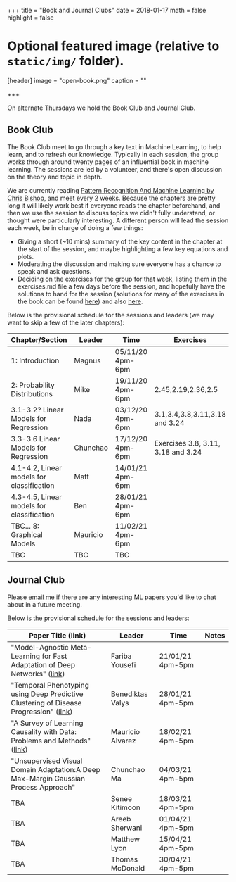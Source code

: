 +++
title = "Book and Journal Clubs"
date = 2018-01-17
math = false
highlight = false

# Optional featured image (relative to `static/img/` folder).
[header]
image = "open-book.png"
caption = ""

+++

On alternate Thursdays we hold the Book Club and Journal Club.

Book Club
---------

The Book Club meet to go through a key text in Machine Learning, to help learn, and to refresh our knowledge. Typically in each session, the group works through around twenty pages of an influential book in machine learning. The sessions are led by a volunteer, and there's open discussion on the theory and topic in depth.

We are currently reading [Pattern Recognition And Machine Learning by Chris Bishop](http://www.cs.man.ac.uk/~fumie/tmp/bishop.pdf), and meet every 2 weeks. Because the chapters are pretty long it will likely work best if everyone reads the chapter beforehand, and then we use the session to discuss topics we didn't fully understand, or thought were particularly interesting. A different person will lead the session each week, be in charge of doing a few things:

- Giving a short (~10 mins) summary of the key content in the chapter at the start of the session, and maybe highlighting a few key equations and plots.
- Moderating the discussion and making sure everyone has a chance to speak and ask questions.
- Deciding on the exercises for the group for that week, listing them in the exercises.md file a few days before the session, and hopefully have the solutions to hand for the session (solutions for many of the exercises in the book can be found [here](https://www.microsoft.com/en-us/research/wp-content/uploads/2016/05/prml-web-sol-2009-09-08.pdf)) and also [here](https://github.com/zhengqigao/PRML-Solution-Manual). 
 
Below is the provisional schedule for the sessions and leaders (we may want to skip a few of the later chapters): 

| Chapter/Section                     | Leader   | Time             | Exercises    | Answers  |
| ----------------------------------- | -------- | ---------------- |--------------|----------|
| 1: Introduction                     | Magnus   | 05/11/20 4pm-6pm |              |          |
| 2: Probability Distributions        | Mike     | 19/11/20 4pm-6pm | 2.45,2.19,2.36,2.5  | [Magnus'](https://raw.githubusercontent.com/SheffieldMLNet/sheffieldmlnet.github.io/source/content/bookclub/magnus_week_2.pdf) |              |          |
| 3.1-3.2? Linear Models for Regression  | Nada   | 03/12/20 4pm-6pm | 3.1,3.4,3.8,3.11,3.18 and 3.24 |          |
| 3.3-3.6 Linear Models for Regression | Chunchao | 17/12/20 4pm-6pm | Exercises 3.8, 3.11, 3.18 and 3.24  |          |
| 4.1-4.2, Linear models for classification  | Matt     | 14/01/21 4pm-6pm |              |          |
| 4.3-4.5, Linear models for classification  | Ben      | 28/01/21 4pm-6pm |              |          |
| TBC... 8: Graphical Models      | Mauricio | 11/02/21 4pm-6pm |              |          |
| TBC                                 | TBC      | TBC              |              |          |

Journal Club
------------

Please [email me](mailto:m.t.smith@sheffield.ac.uk) if there are any interesting ML papers you'd like to chat about in a future meeting.

Below is the provisional schedule for the sessions and leaders: 

| Paper Title (link) | Leader | Time | Notes |
| ------------------ | ------ | ---- |-------|
|"Model-Agnostic Meta-Learning for Fast Adaptation of Deep Networks" ([link](https://arxiv.org/pdf/1703.03400.pdf)) | Fariba Yousefi | 21/01/21 4pm-5pm | |
|"Temporal Phenotyping using Deep Predictive Clustering of Disease Progression" ([link](https://arxiv.org/pdf/2006.08600.pdf)) | Benediktas Valys | 28/01/21 4pm-5pm | |
|"A Survey of Learning Causality with Data: Problems and Methods" ([link](https://arxiv.org/pdf/1809.09337.pdf)) | Mauricio Alvarez|18/02/21 4pm-5pm| |
|"Unsupervised Visual Domain Adaptation:A Deep Max-Margin Gaussian Process Approach" | Chunchao Ma|04/03/21 4pm-5pm| |
| TBA |Senee Kitimoon|18/03/21 4pm-5pm| |
| TBA |Areeb Sherwani|01/04/21 4pm-5pm| |
| TBA| Matthew Lyon  |15/04/21 4pm-5pm| |
| TBA |Thomas McDonald|30/04/21 4pm-5pm| |

